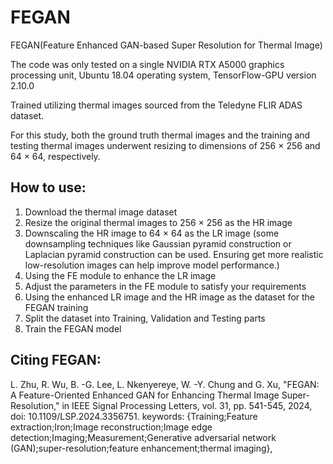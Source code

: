 # FEGAN
FEGAN(Feature Enhanced GAN-based Super Resolution for Thermal Image)

The code was only tested on a single NVIDIA RTX A5000 graphics processing unit, Ubuntu 18.04 operating system, TensorFlow-GPU version 2.10.0 

Trained utilizing thermal images sourced from the Teledyne FLIR ADAS dataset.

For this study, both the ground truth thermal images and the training and testing thermal images underwent resizing to dimensions of 256 × 256 and 64 × 64, respectively.

## How to use:
1. Download the thermal image dataset
2. Resize the original thermal images to 256 × 256 as the HR image
3. Downscaling the HR image to 64 × 64 as the LR image (some downsampling techniques like Gaussian pyramid construction or Laplacian pyramid construction can be used. Ensuring get more realistic low-resolution images can help improve model performance.)
4. Using the FE module to enhance the LR image
5. Adjust the parameters in the FE module to satisfy your requirements
6. Using the enhanced LR image and the HR image as the dataset for the FEGAN training
7. Split the dataset into Training, Validation and Testing parts
8. Train the FEGAN model

## Citing FEGAN:
L. Zhu, R. Wu, B. -G. Lee, L. Nkenyereye, W. -Y. Chung and G. Xu, "FEGAN: A Feature-Oriented Enhanced GAN for Enhancing Thermal Image Super-Resolution," in IEEE Signal Processing Letters, vol. 31, pp. 541-545, 2024, doi: 10.1109/LSP.2024.3356751.
keywords: {Training;Feature extraction;Iron;Image reconstruction;Image edge detection;Imaging;Measurement;Generative adversarial network (GAN);super-resolution;feature enhancement;thermal imaging},
